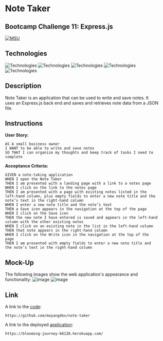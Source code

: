 # Note Taker
## Bootcamp Challenge 11: Express.js
[![MSU](https://img.shields.io/badge/MSU-Coding%20Bootcamp-green/)](https://bootcamp.msu.edu/)

## Technologies
![Technologies](https://img.shields.io/badge/Express.js-404D59?logo=Git&logoColor=white)
![Technologies](https://img.shields.io/badge/-JavaScript-007396?logo=JavaScript&logoColor=white)
![Technologies](https://img.shields.io/badge/Node.js-43853D?logoColor=white)
![Technologies](https://img.shields.io/badge/Heroku-430098?logo=Git&logoColor=white)
![Technologies](https://img.shields.io/badge/-Git-F05032?logo=Git&logoColor=white)

## Description
Note Taker is an application that can be used to write and save notes. It uses an Express.js back end and saves and retrieves note data from a JSON file.

## Instructions
<b>User Story:</b><br />
```
AS A small business owner
I WANT to be able to write and save notes
SO THAT I can organize my thoughts and keep track of tasks I need to complete
```

<b>Acceptance Criteria:</b><br />
```
GIVEN a note-taking application
WHEN I open the Note Taker
THEN I am presented with a landing page with a link to a notes page
WHEN I click on the link to the notes page
THEN I am presented with a page with existing notes listed in the left-hand column, plus empty fields to enter a new note title and the note’s text in the right-hand column
WHEN I enter a new note title and the note’s text
THEN a Save icon appears in the navigation at the top of the page
WHEN I click on the Save icon
THEN the new note I have entered is saved and appears in the left-hand column with the other existing notes
WHEN I click on an existing note in the list in the left-hand column
THEN that note appears in the right-hand column
WHEN I click on the Write icon in the navigation at the top of the page
THEN I am presented with empty fields to enter a new note title and the note’s text in the right-hand column
```
## Mock-Up
The following images show the web application's appearance and functionality:
![image](https://user-images.githubusercontent.com/98504854/164965105-b2c7844e-e166-4b28-ba40-04977d0d6815.png)
![image](https://user-images.githubusercontent.com/98504854/164965112-1a0880c2-cdd1-4bf4-b309-e2eb156158b4.png)

## Link
A link to the [code](https://github.com/moyangdev/note-taker):
```
https://github.com/moyangdev/note-taker
```
A link to the deployed [application](https://blooming-journey-66128.herokuapp.com/):
```
https://blooming-journey-66128.herokuapp.com/
```
